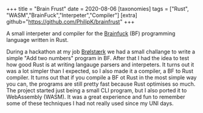 +++
title = "Brain Frust"
date = 2020-08-06
[taxonomies]
tags = ["Rust", "WASM","BrainFuck","Interpeter","Compiler"]
[extra]
github="https://github.com/PhilipK/brainfrust"
+++

A small interpeter and compiler for the [Brainfuck](https://en.wikipedia.org/wiki/Brainfuck) (BF) programming language written in Rust.

During a hackathon at my job [Brølstærk](http://broelstaerk.dk/) we had a small challange to write a simple "Add two numbers" program in BF. After that I had the idea to test how good Rust is at writing langauge parsers and interpeters. 
It turns out it was a lot simpler than I expected, so I also made it a compiler, a BF to Rust compiler. It turns out that if you compile a BF ot Rust in the most simple way you can, the programs are still pretty fast because Rust optimises so much.
The project started just being a small CLI program, but I also ported it to WebAssembly (WASM). It was a great experience and fun to remember some of these techniques I had not really used since my UNI days.